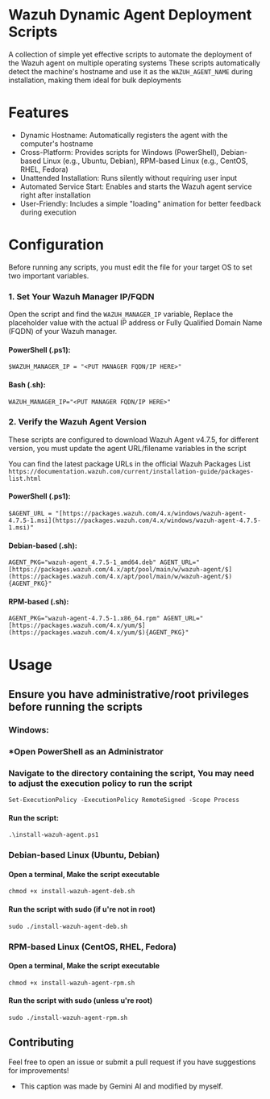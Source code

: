 # Wazuh Dynamic Agent Deployment Scripts
A collection of simple yet effective scripts to automate the deployment of the Wazuh agent on multiple operating systems
These scripts automatically detect the machine's hostname and use it as the `WAZUH_AGENT_NAME` during installation, making them ideal for bulk deployments

# Features
- Dynamic Hostname: Automatically registers the agent with the computer's hostname
- Cross-Platform: Provides scripts for Windows (PowerShell), Debian-based Linux (e.g., Ubuntu, Debian), RPM-based Linux (e.g., CentOS, RHEL, Fedora)
- Unattended Installation: Runs silently without requiring user input
- Automated Service Start: Enables and starts the Wazuh agent service right after installation
- User-Friendly: Includes a simple "loading" animation for better feedback during execution

# Configuration
Before running any scripts, you must edit the file for your target OS to set two important variables.

### 1. Set Your Wazuh Manager IP/FQDN
Open the script and find the `WAZUH_MANAGER_IP` variable,
Replace the placeholder value with the actual IP address or Fully Qualified Domain Name (FQDN) of your Wazuh manager.

#### PowerShell (.ps1):
`$WAZUH_MANAGER_IP = "<PUT MANAGER FQDN/IP HERE>"`

#### Bash (.sh):
`WAZUH_MANAGER_IP="<PUT MANAGER FQDN/IP HERE>"`

### 2. Verify the Wazuh Agent Version
These scripts are configured to download Wazuh Agent v4.7.5, for different version, you must update the agent URL/filename variables in the script

You can find the latest package URLs in the official Wazuh Packages List
``https://documentation.wazuh.com/current/installation-guide/packages-list.html``

#### PowerShell (.ps1):
`$AGENT_URL = "[https://packages.wazuh.com/4.x/windows/wazuh-agent-4.7.5-1.msi](https://packages.wazuh.com/4.x/windows/wazuh-agent-4.7.5-1.msi)"`

#### Debian-based (.sh):
`AGENT_PKG="wazuh-agent_4.7.5-1_amd64.deb"
AGENT_URL="[https://packages.wazuh.com/4.x/apt/pool/main/w/wazuh-agent/$](https://packages.wazuh.com/4.x/apt/pool/main/w/wazuh-agent/$){AGENT_PKG}"`

#### RPM-based (.sh):
`AGENT_PKG="wazuh-agent-4.7.5-1.x86_64.rpm"
AGENT_URL="[https://packages.wazuh.com/4.x/yum/$](https://packages.wazuh.com/4.x/yum/$){AGENT_PKG}"`

# Usage
## Ensure you have administrative/root privileges before running the scripts 
### Windows: 
### *Open PowerShell as an Administrator

### Navigate to the directory containing the script, You may need to adjust the execution policy to run the script
`Set-ExecutionPolicy -ExecutionPolicy RemoteSigned -Scope Process`
#### Run the script:
`.\install-wazuh-agent.ps1`

### Debian-based Linux (Ubuntu, Debian)
#### Open a terminal, Make the script executable
`chmod +x install-wazuh-agent-deb.sh`
#### Run the script with sudo (if u're not in root)
`sudo ./install-wazuh-agent-deb.sh`

### RPM-based Linux (CentOS, RHEL, Fedora)
#### Open a terminal, Make the script executable
`chmod +x install-wazuh-agent-rpm.sh`
#### Run the script with sudo (unless u're root)
`sudo ./install-wazuh-agent-rpm.sh`

## Contributing
Feel free to open an issue or submit a pull request if you have suggestions for improvements!

- This caption was made by Gemini AI and modified by myself. 
